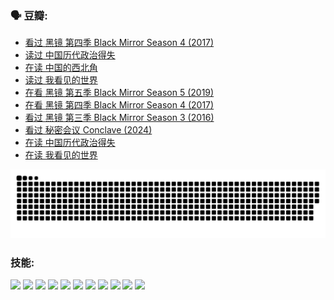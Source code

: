
### 🗣 豆瓣:

<!-- DOUBAN-ACTIVITIES:START -->
- [看过 黑镜 第四季 Black Mirror Season 4‎ (2017)](https://www.douban.com/doubanapp/dispatch?uri=%2Fstatus%2F6324112829%2F%3F_spm_id%3DMTM2MDY5MjM4&_i=50443976)
- [读过 中国历代政治得失](https://www.douban.com/doubanapp/dispatch?uri=%2Fstatus%2F6310000533%2F%3F_spm_id%3DMTM2MDY5MjM4&_i=50443977)
- [在读 中国的西北角](https://www.douban.com/doubanapp/dispatch?uri=%2Fstatus%2F6303764907%2F%3F_spm_id%3DMTM2MDY5MjM4&_i=50443977)
- [读过 我看见的世界](https://www.douban.com/doubanapp/dispatch?uri=%2Fstatus%2F6303756516%2F%3F_spm_id%3DMTM2MDY5MjM4&_i=50443977)
- [在看 黑镜 第五季 Black Mirror Season 5‎ (2019)](https://www.douban.com/doubanapp/dispatch?uri=%2Fstatus%2F6242499461%2F%3F_spm_id%3DMTM2MDY5MjM4&_i=50443977)
- [在看 黑镜 第四季 Black Mirror Season 4‎ (2017)](https://www.douban.com/doubanapp/dispatch?uri=%2Fstatus%2F6242460702%2F%3F_spm_id%3DMTM2MDY5MjM4&_i=50443977)
- [看过 黑镜 第三季 Black Mirror Season 3‎ (2016)](https://www.douban.com/doubanapp/dispatch?uri=%2Fstatus%2F6242459127%2F%3F_spm_id%3DMTM2MDY5MjM4&_i=50443977)
- [看过 秘密会议 Conclave‎ (2024)](https://www.douban.com/doubanapp/dispatch?uri=%2Fstatus%2F6229600453%2F%3F_spm_id%3DMTM2MDY5MjM4&_i=50443977)
- [在读 中国历代政治得失](https://www.douban.com/doubanapp/dispatch?uri=%2Fstatus%2F6135067136%2F%3F_spm_id%3DMTM2MDY5MjM4&_i=50443977)
- [在读 我看见的世界](https://www.douban.com/doubanapp/dispatch?uri=%2Fstatus%2F6131477996%2F%3F_spm_id%3DMTM2MDY5MjM4&_i=50443977)
<!-- DOUBAN-ACTIVITIES:END -->


![Snake animation](https://raw.githubusercontent.com/w940853815/w940853815/output/github-contribution-grid-snake.svg)
### 技能:

<code><img height="32" src="https://cdn.jsdelivr.net/npm/simple-icons@v5/icons/python.svg"></code>
<code><img height="32" src="https://cdn.jsdelivr.net/npm/simple-icons@v5/icons/javascript.svg"></code>
<code><img height="32" src="https://cdn.jsdelivr.net/npm/simple-icons@v5/icons/django.svg"></code>
<code><img height="32" src="https://cdn.jsdelivr.net/npm/simple-icons@v5/icons/flask.svg"></code>
<code><img height="32" src="https://cdn.jsdelivr.net/npm/simple-icons@v5/icons/vuetify.svg"></code>
<code><img height="32" src="https://cdn.jsdelivr.net/npm/simple-icons@v5/icons/git.svg"></code>
<code><img height="32" src="https://cdn.jsdelivr.net/npm/simple-icons@v5/icons/docker.svg"></code>
<code><img height="32" src="https://cdn.jsdelivr.net/npm/simple-icons@v5/icons/postgresql.svg"></code>
<code><img height="32" src="https://cdn.jsdelivr.net/npm/simple-icons@v5/icons/elasticsearch.svg"></code>
<code><img height="32" src="https://cdn.jsdelivr.net/npm/simple-icons@v5/icons/macos.svg"></code>
<code><img height="32" src="https://cdn.jsdelivr.net/npm/simple-icons@v5/icons/linux.svg"></code>
<!--
**w940853815/w940853815** is a ✨ _special_ ✨ repository because its `README.md` (this file) appears on your GitHub profile.

Here are some ideas to get you started:

- 🔭 I’m currently working on ...
- 🌱 I’m currently learning ...
- 👯 I’m looking to collaborate on ...
- 🤔 I’m looking for help with ...
- 💬 Ask me about ...
- 📫 How to reach me: ...
- 😄 Pronouns: ...
- ⚡ Fun fact: ...
-->
